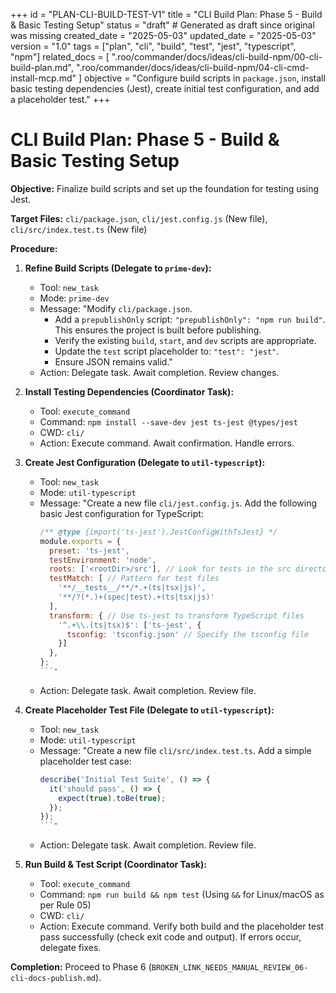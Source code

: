 +++
id = "PLAN-CLI-BUILD-TEST-V1"
title = "CLI Build Plan: Phase 5 - Build & Basic Testing Setup"
status = "draft" # Generated as draft since original was missing
created_date = "2025-05-03"
updated_date = "2025-05-03"
version = "1.0"
tags = ["plan", "cli", "build", "test", "jest", "typescript", "npm"]
related_docs = [
    ".roo/commander/docs/ideas/cli-build-npm/00-cli-build-plan.md",
    ".roo/commander/docs/ideas/cli-build-npm/04-cli-cmd-install-mcp.md"
]
objective = "Configure build scripts in `package.json`, install basic testing dependencies (Jest), create initial test configuration, and add a placeholder test."
+++

# CLI Build Plan: Phase 5 - Build & Basic Testing Setup

**Objective:** Finalize build scripts and set up the foundation for testing using Jest.

**Target Files:** `cli/package.json`, `cli/jest.config.js` (New file), `cli/src/index.test.ts` (New file)

**Procedure:**

1.  **Refine Build Scripts (Delegate to `prime-dev`):**
    *   Tool: `new_task`
    *   Mode: `prime-dev`
    *   Message: "Modify `cli/package.json`.
        *   Add a `prepublishOnly` script: `"prepublishOnly": "npm run build"`. This ensures the project is built before publishing.
        *   Verify the existing `build`, `start`, and `dev` scripts are appropriate.
        *   Update the `test` script placeholder to: `"test": "jest"`.
        *   Ensure JSON remains valid."
    *   Action: Delegate task. Await completion. Review changes.

2.  **Install Testing Dependencies (Coordinator Task):**
    *   Tool: `execute_command`
    *   Command: `npm install --save-dev jest ts-jest @types/jest`
    *   CWD: `cli/`
    *   Action: Execute command. Await confirmation. Handle errors.

3.  **Create Jest Configuration (Delegate to `util-typescript`):**
    *   Tool: `new_task`
    *   Mode: `util-typescript`
    *   Message: "Create a new file `cli/jest.config.js`. Add the following basic Jest configuration for TypeScript:
        ```javascript
        /** @type {import('ts-jest').JestConfigWithTsJest} */
        module.exports = {
          preset: 'ts-jest',
          testEnvironment: 'node',
          roots: ['<rootDir>/src'], // Look for tests in the src directory
          testMatch: [ // Pattern for test files
            '**/__tests__/**/*.+(ts|tsx|js)',
            '**/?(*.)+(spec|test).+(ts|tsx|js)'
          ],
          transform: { // Use ts-jest to transform TypeScript files
            '^.+\\.(ts|tsx)$': ['ts-jest', {
              tsconfig: 'tsconfig.json' // Specify the tsconfig file
            }]
          },
        };
        ```"
    *   Action: Delegate task. Await completion. Review file.

4.  **Create Placeholder Test File (Delegate to `util-typescript`):**
    *   Tool: `new_task`
    *   Mode: `util-typescript`
    *   Message: "Create a new file `cli/src/index.test.ts`. Add a simple placeholder test case:
        ```typescript
        describe('Initial Test Suite', () => {
          it('should pass', () => {
            expect(true).toBe(true);
          });
        });
        ```"
    *   Action: Delegate task. Await completion. Review file.

5.  **Run Build & Test Script (Coordinator Task):**
    *   Tool: `execute_command`
    *   Command: `npm run build && npm test` (Using `&&` for Linux/macOS as per Rule 05)
    *   CWD: `cli/`
    *   Action: Execute command. Verify both build and the placeholder test pass successfully (check exit code and output). If errors occur, delegate fixes.

**Completion:** Proceed to Phase 6 (`BROKEN_LINK_NEEDS_MANUAL_REVIEW_06-cli-docs-publish.md`).